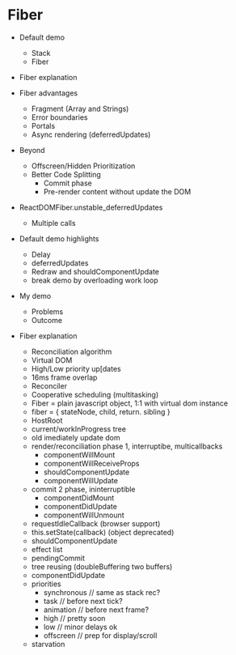 # Fiber

- Default demo
  - Stack
  - Fiber
- Fiber explanation
- Fiber advantages
  - Fragment (Array and Strings)
  - Error boundaries
  - Portals
  - Async rendering (deferredUpdates)
- Beyond
  - Offscreen/Hidden Prioritization
  - Better Code Splitting
    - Commit phase
    - Pre-render content without update the DOM
- ReactDOMFiber.unstable_deferredUpdates
  - Multiple calls
- Default demo highlights
  - Delay
  - deferredUpdates
  - Redraw and shouldComponentUpdate
  - break demo by overloading work loop
- My demo
  - Problems
  - Outcome

- Fiber explanation
  - Reconciliation algorithm
  - Virtual DOM
  - High/Low priority up[dates
  - 16ms frame overlap
  - Reconciler
  - Cooperative scheduling (multitasking)
  - Fiber = plain javascript object, 1:1 with virtual dom instance
  - fiber = { stateNode, child, return. sibling }
  - HostRoot
  - current/workInProgress tree
  - old imediately update dom
  - render/reconciliation phase 1, interruptibe, multicallbacks
    - componentWillMount
    - componentWillReceiveProps
    - shouldComponentUpdate
    - componentWillUpdate
  - commit 2 phase, ininterruptible
    - componentDidMount
    - componentDidUpdate
    - componentWillUnmount
  - requestIdleCallback (browser support)
  - this.setState(callback) (object deprecated)
  - shouldComponentUpdate
  - effect list
  - pendingCommit
  - tree reusing (doubleBuffering two buffers)
  - componentDidUpdate
  - priorities
    - synchronous // same as stack rec?
    - task // before next tick?
    - animation // before next frame?
    - high // pretty soon
    - low // minor delays ok
    - offscreen // prep for display/scroll
  - starvation
